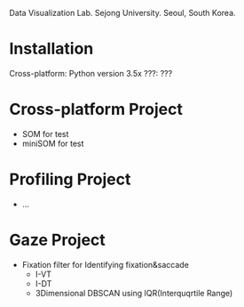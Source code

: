 Data Visualization Lab.
Sejong University.
Seoul, South Korea.


# Installation
Cross-platform: Python version 3.5x
???: ???

# Cross-platform Project
- SOM for test
- miniSOM for test

# Profiling Project
- ...

# Gaze Project
- Fixation filter for Identifying fixation&saccade
  - I-VT
  - I-DT
  - 3Dimensional DBSCAN using IQR(Interquqrtile Range)
